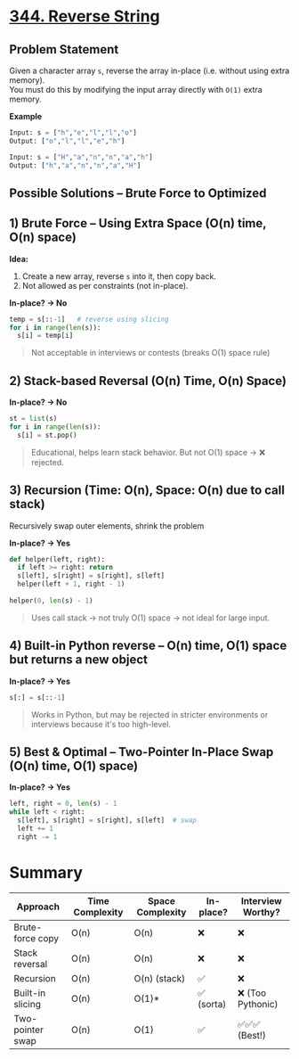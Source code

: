 # [344. Reverse String](https://leetcode.com/problems/reverse-string/description/)

## Problem Statement
Given a character array `s`, reverse the array in-place (i.e. without using extra memory).  
You must do this by modifying the input array directly with `O(1)` extra memory.

**Example**
```python
Input: s = ["h","e","l","l","o"]
Output: ["o","l","l","e","h"]
```
```python
Input: s = ["H","a","n","n","a","h"]
Output: ["h","a","n","n","a","H"]
```

## Possible Solutions – Brute Force to Optimized
## 1) Brute Force – Using Extra Space (O(n) time, O(n) space)
**Idea:**  
1. Create a new array, reverse `s` into it, then copy back.
2. Not allowed as per constraints (not in-place).

**In-place? -> No**
```python
temp = s[::-1]   # reverse using slicing
for i in range(len(s)):
  s[i] = temp[i]
```
> Not acceptable in interviews or contests (breaks O(1) space rule)

## 2) Stack-based Reversal (O(n) Time, O(n) Space)
**In-place? -> No**
```python
st = list(s)
for i in range(len(s)):
  s[i] = st.pop()
```
> Educational, helps learn stack behavior. But not O(1) space → ❌ rejected.


## 3) Recursion (Time: O(n), Space: O(n) due to call stack)
Recursively swap outer elements, shrink the problem

**In-place? -> Yes**
```python
def helper(left, right):
  if left >= right: return
  s[left], s[right] = s[right], s[left]
  helper(left + 1, right - 1)
    
helper(0, len(s) - 1)
```
> Uses call stack → not truly O(1) space → not ideal for large input.

## 4) Built-in Python reverse – O(n) time, O(1) space but returns a new object
**In-place? -> Yes**
```python
s[:] = s[::-1]
```
> Works in Python, but may be rejected in stricter environments or interviews because it's too high-level.

## 5) Best & Optimal – Two-Pointer In-Place Swap (O(n) time, O(1) space)
**In-place? -> Yes**
```python
left, right = 0, len(s) - 1
while left < right:
  s[left], s[right] = s[right], s[left]  # swap
  left += 1
  right -= 1
```


# Summary
| Approach         | Time Complexity | Space Complexity | In-place? | Interview Worthy? |
| ---------------- | --------------- | ---------------- | --------- | ----------------- |
| Brute-force copy | O(n)            | O(n)             | ❌         | ❌                 |
| Stack reversal   | O(n)            | O(n)             | ❌         | ❌                 |
| Recursion        | O(n)            | O(n) (stack)     | ✅         | ❌                 |
| Built-in slicing | O(n)            | O(1)\*           | ✅ (sorta) | ❌ (Too Pythonic)  |
| Two-pointer swap | O(n)            | O(1)             | ✅         | ✅✅✅ (Best!)       |